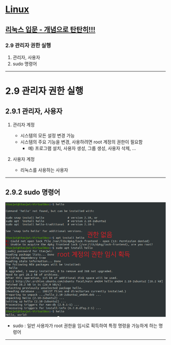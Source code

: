 # <a href = "../README.md" target="_blank">Linux</a>
## <a href = "README.md" target="_blank">리눅스 입문 - 개념으로 탄탄히!!!</a>
### 2.9 관리자 권한 실행
1) 관리자, 사용자
2) sudo 명령어

---

# 2.9 관리자 권한 실행

## 2.9.1 관리자, 사용자
1. 관리자 계정
   - 시스템의 모든 설정 변경 가능
   - 시스템의 주요 기능을 변경, 사용하려면 root 계정의 권한이 필요함
     - 예) 프로그램 설치, 사용자 생성, 그룹 생성, 사용자 삭제, ...

2. 사용자 계정
   - 리눅스를 사용하는 사용자

---
## 2.9.2 sudo 명령어
![sudo_install](img/sudo_hello.png)
- sudo : 일반 사용자가 root 권한을 임시로 획득하여 특정 명령을 가능하게 하는 명령어

---
